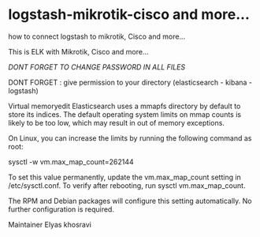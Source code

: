# logstash-mikrotik-cisco and more...
how to connect logstash to mikrotik, Cisco and more...

This is ELK with Mikrotik, Cisco and more...

*DONT FORGET TO CHANGE PASSWORD IN ALL FILES*

DONT FORGET : give permission to your directory (elasticsearch - kibana - logstash)




Virtual memoryedit
Elasticsearch uses a mmapfs directory by default to store its indices. The default operating system limits on mmap counts is likely to be too low, which may result in out of memory exceptions.

On Linux, you can increase the limits by running the following command as root:

sysctl -w vm.max_map_count=262144

To set this value permanently, update the vm.max_map_count setting in /etc/sysctl.conf. To verify after rebooting, run sysctl vm.max_map_count.

The RPM and Debian packages will configure this setting automatically. No further configuration is required.


Maintainer Elyas khosravi
